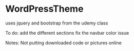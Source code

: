 # WordPressTheme


uses jquery and bootstrap
 from the udemy class

To do: 
add the different sections
fix the navbar color issue

Notes:
Not putting downloaded code or pictures online

